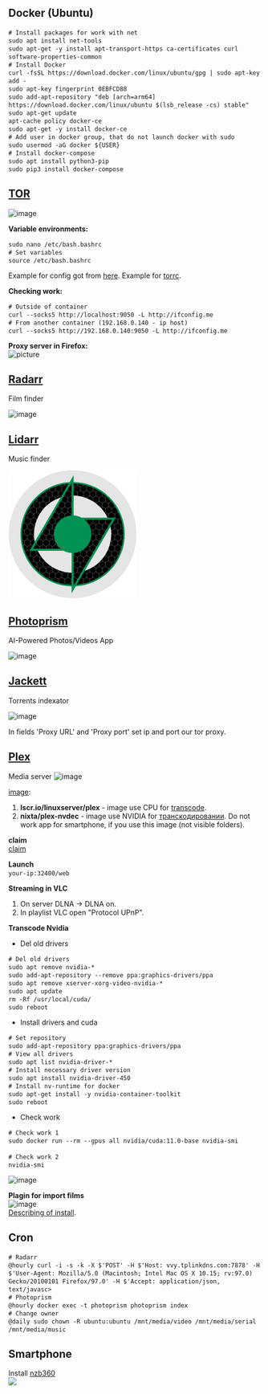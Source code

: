 ## Docker (Ubuntu)
```
# Install packages for work with net
sudo apt install net-tools
sudo apt-get -y install apt-transport-https ca-certificates curl software-properties-common
# Install Docker
curl -fsSL https://download.docker.com/linux/ubuntu/gpg | sudo apt-key add -
sudo apt-key fingerprint 0EBFCD88
sudo add-apt-repository "deb [arch=arm64] https://download.docker.com/linux/ubuntu $(lsb_release -cs) stable"
sudo apt-get update
apt-cache policy docker-ce
sudo apt-get -y install docker-ce
# Add user in docker group, that do not launch docker with sudo 
sudo usermod -aG docker ${USER}
# Install docker-compose
sudo apt install python3-pip
sudo pip3 install docker-compose
```

## [TOR](https://gitlab.com/skobkin/torproxy-obfs4)
![image](https://upload.wikimedia.org/wikipedia/commons/thumb/1/15/Tor-logo-2011-flat.svg/306px-Tor-logo-2011-flat.svg.png)

**Variable environments:**<br> 
```
sudo nano /etc/bash.bashrc 
# Set variables 
source /etc/bash.bashrc 
```
Example for config got from [here](https://gitlab.com/skobkin/docker-stacks/-/tree/master/tor-privoxy). Example for [torrc](https://gitlab.com/skobkin/docker-stacks/-/blob/master/tor-privoxy/config/torrc.dist).

**Checking work:**<br>  
```
# Outside of container
curl --socks5 http://localhost:9050 -L http://ifconfig.me
# From another container (192.168.0.140 - ip host)
curl --socks5 http://192.168.0.140:9050 -L http://ifconfig.me
```
**Proxy server in Firefox:**<br> 
![picture](https://lumpics.ru/wp-content/uploads/2016/08/Tor-dlya-Firefox-3.png)

## [Radarr](https://github.com/linuxserver/docker-radarr?ysclid=lanu31pwpf129931383)
Film finder

![image](https://raw.githubusercontent.com/linuxserver/docker-templates/master/linuxserver.io/img/radarr.png)

## [Lidarr](https://github.com/linuxserver/docker-lidarr?ysclid=lanu5lhe2r188588298)
Music finder

![image](https://github.com/lidarr/Lidarr/raw/develop/Logo/256.png)

## [Photoprism](https://github.com/photoprism/photoprism?ysclid=lanua0fmt9285434596)
AI-Powered Photos/Videos App 

![image](https://dl.photoprism.app/img/logo/logo.svg)

## [Jackett](https://github.com/linuxserver/docker-jackett)
Torrents indexator

![image](https://raw.githubusercontent.com/linuxserver/docker-templates/master/linuxserver.io/img/jackett-banner.png)

In fields 'Proxy URL' and 'Proxy port' set ip and port our tor proxy.

## [Plex](https://github.com/linuxserver/docker-plex?ysclid=lanuewxt9n57033389) 
Media server
![image](https://lg-help.ru/img/868_1.gif)

[image](https://hub.docker.com/r/linuxserver/plex):
1. **lscr.io/linuxserver/plex** - image use CPU for [transcode](https://en.wikipedia.org/wiki/Transcoding). 
1. **nixta/plex-nvdec** - image use NVIDIA for [транскодировании](https://en.wikipedia.org/wiki/Transcoding). Do not work app for smartphone, if you use this image (not visible folders).

**claim**<br>
[claim](https://www.plex.tv/claim/)

**Launch**<br>
`your-ip:32400/web`

**Streaming in VLC** 
1. On server DLNA -> DLNA on.
1. In playlist VLC open "Protocol UPnP".

**Transcode Nvidia**
* Del old drivers
```
# Del old drivers
sudo apt remove nvidia-*
sudo add-apt-repository --remove ppa:graphics-drivers/ppa
sudo apt remove xserver-xorg-video-nvidia-*
sudo apt update
rm -Rf /usr/local/cuda/
sudo reboot
```
* Install drivers and cuda
```
# Set repository
sudo add-apt-repository ppa:graphics-drivers/ppa 
# View all drivers
sudo apt list nvidia-driver-* 
# Install necessary driver version
sudo apt install nvidia-driver-450 
# Install nv-runtime for docker
sudo apt-get install -y nvidia-container-toolkit 
sudo reboot
```
* Check work
```
# Check work 1 
sudo docker run --rm --gpus all nvidia/cuda:11.0-base nvidia-smi

# Check work 2
nvidia-smi
```
![image](https://user-images.githubusercontent.com/27136123/158003064-36a0e350-ce76-4f23-99f0-5c9f930171b2.png)

**Plagin for import films**<br>
![image](https://upload.wikimedia.org/wikipedia/commons/thumb/c/c1/Kinopoisk_colored_logo_%282021-present%29.svg/220px-Kinopoisk_colored_logo_%282021-present%29.svg.png)<br>
[Describing of install](https://github.com/Jenstel/Kinopoisk.bundle).

## Cron 
```
# Radarr
@hourly curl -i -s -k -X $'POST' -H $'Host: vvy.tplinkdns.com:7878' -H $'User-Agent: Mozilla/5.0 (Macintosh; Intel Mac OS X 10.15; rv:97.0) Gecko/20100101 Firefox/97.0' -H $'Accept: application/json, text/javasc>
# Photoprism
@hourly docker exec -t photoprism photoprism index
# Change owner 
@daily sudo chown -R ubuntu:ubuntu /mnt/media/video /mnt/media/serial /mnt/media/music
```
## Smartphone
Install [nzb360](https://play.google.com/store/apps/details?id=com.kevinforeman.nzb360)<br>
![](https://play-lh.googleusercontent.com/hjpWUw2sBsC0fpbPFUAChsjx-yC0-57zjZLdG8GQUw_FhVehK19pY0HIdDDysrdh7BM=s180)
